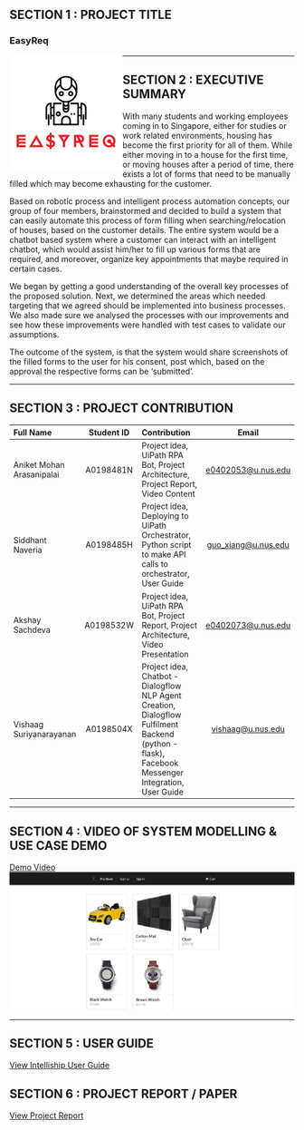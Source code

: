 ## SECTION 1 : PROJECT TITLE
### EasyReq

<p align="center"> <img src="https://raw.githubusercontent.com/vishaag/EasyReq/master/easyreq.jpeg" width="200" height="200"
     style="float: left; margin-right: 0px; " ></p>


---
## SECTION 2 : EXECUTIVE SUMMARY
With many students and working employees coming in to Singapore, either for studies or work related environments, housing has become the first priority for all of them. While either moving in to a house for the first time, or moving houses after a period of time, there exists a lot of forms that need to be manually filled which may become exhausting for the customer.

Based on robotic process and intelligent process automation concepts, our group of four members, brainstormed and decided to build a system that can easily automate this process of form filling when searching/relocation of houses, based on the customer details. The entire system would be a chatbot based system where a customer can interact with an intelligent chatbot, which would assist him/her to fill up various forms that are required, and moreover, organize key appointments that maybe required in certain cases.

We began by getting a good understanding of the overall key processes of the proposed solution. Next, we determined the areas which needed targeting that we agreed should be implemented into business processes. We also made sure we analysed the processes with our improvements and see how these improvements were handled with test cases to validate our assumptions. 

The outcome of the system, is that the system would share screenshots of the filled forms to the user for his consent, post which, based on the approval the respective forms can be ‘submitted’.

---
## SECTION 3 : PROJECT CONTRIBUTION

| Full Name | Student ID | Contribution | Email |
| :------------ |:---------------:|:------------ |:---------------:| 
| Aniket Mohan Arasanipalai | A0198481N | Project idea, UiPath RPA Bot, Project Architecture, Project Report, Video Content | e0402053@u.nus.edu |
| Siddhant Naveria | A0198485H | Project idea, Deploying to UiPath Orchestrator, Python script to make API calls to orchestrator, User Guide | guo_xiang@u.nus.edu |
| Akshay Sachdeva | A0198532W | Project idea, UiPath RPA Bot, Project Report, Project Architecture, Video Presentation | e0402073@u.nus.edu |
| Vishaag Suriyanarayanan | A0198504X | Project idea, Chatbot - Dialogflow NLP Agent Creation, Dialogflow Fulfilment Backend (python - flask), Facebook Messenger Integration, User Guide | vishaag@u.nus.edu |


---
## SECTION 4 : VIDEO OF SYSTEM MODELLING & USE CASE DEMO
[Demo Video](https://youtu.be/DLyNaq7eSQc)
[![Demo Video](https://github.com/vishaag/intelliship/blob/master/Miscelleneous/Capture.PNG)](https://youtu.be/DLyNaq7eSQc)

---
## SECTION 5 : USER GUIDE

[View Intelliship User Guide](https://github.com/vishaag/intelliship/blob/master/User%20Guide/IntellishipUserGuide.pdf)

## SECTION 6 : PROJECT REPORT / PAPER

[View Project Report](https://github.com/vishaag/intelliship/blob/master/Project%20Report/Project%20Report.pdf)

 
